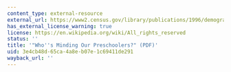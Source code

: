 ```yaml
---
content_type: external-resource
external_url: https://www2.census.gov/library/publications/1996/demographics/p70-53.pdf
has_external_license_warning: true
license: https://en.wikipedia.org/wiki/All_rights_reserved
status: ''
title: '"Who''s Minding Our Preschoolers?" (PDF)'
uid: 3e4cb48d-65ca-4a8e-b07e-1c69411de291
wayback_url: ''
---
```

